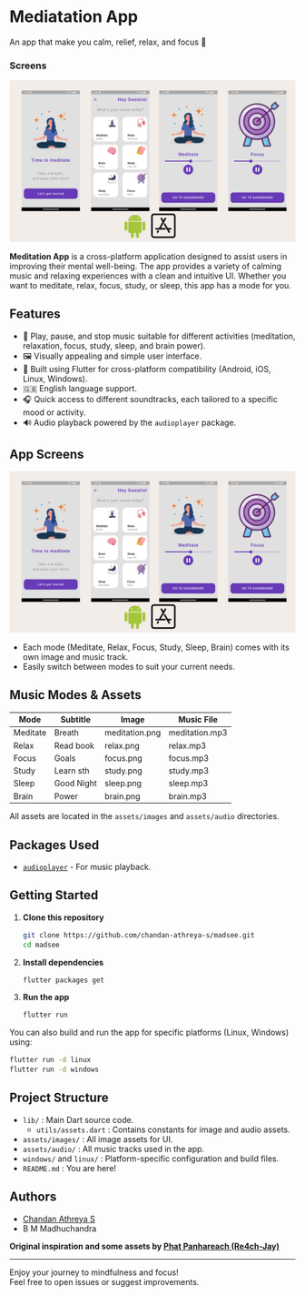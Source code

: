 # Mediatation App

An app that make you calm, relief, relax, and focus 🧘

### Screens

<img src="assets/images/demo.png" />

**Meditation App** is a cross-platform application designed to assist users in improving their mental well-being. The app provides a variety of calming music and relaxing experiences with a clean and intuitive UI. Whether you want to meditate, relax, focus, study, or sleep, this app has a mode for you.

## Features

- 🎵 Play, pause, and stop music suitable for different activities (meditation, relaxation, focus, study, sleep, and brain power).
- 🖼️ Visually appealing and simple user interface.
- 📱 Built using Flutter for cross-platform compatibility (Android, iOS, Linux, Windows).
- 🇬🇧 English language support.
- 🎧 Quick access to different soundtracks, each tailored to a specific mood or activity.
- 🔊 Audio playback powered by the `audioplayer` package.

## App Screens

![App Demo](assets/images/demo.png)

- Each mode (Meditate, Relax, Focus, Study, Sleep, Brain) comes with its own image and music track.
- Easily switch between modes to suit your current needs.

## Music Modes & Assets

| Mode      | Subtitle    | Image            | Music File        |
|-----------|-------------|------------------|-------------------|
| Meditate  | Breath      | meditation.png   | meditation.mp3    |
| Relax     | Read book   | relax.png        | relax.mp3         |
| Focus     | Goals       | focus.png        | focus.mp3         |
| Study     | Learn sth   | study.png        | study.mp3         |
| Sleep     | Good Night  | sleep.png        | sleep.mp3         |
| Brain     | Power       | brain.png        | brain.mp3         |

All assets are located in the `assets/images` and `assets/audio` directories.

## Packages Used

- [`audioplayer`](https://pub.dev/packages/audioplayer) - For music playback.

## Getting Started

1. **Clone this repository**
    ```bash
    git clone https://github.com/chandan-athreya-s/madsee.git
    cd madsee
    ```
2. **Install dependencies**
    ```bash
    flutter packages get
    ```
3. **Run the app**
    ```bash
    flutter run
    ```

You can also build and run the app for specific platforms (Linux, Windows) using:
```bash
flutter run -d linux
flutter run -d windows
```

## Project Structure

- `lib/` : Main Dart source code.
    - `utils/assets.dart` : Contains constants for image and audio assets.
- `assets/images/` : All image assets for UI.
- `assets/audio/` : All music tracks used in the app.
- `windows/` and `linux/` : Platform-specific configuration and build files.
- `README.md` : You are here!

## Authors

- [Chandan Athreya S](https://github.com/chandan-athreya-s)
- B M Madhuchandra

**Original inspiration and some assets by [Phat Panhareach (Re4ch-Jay)](https://github.com/Re4ch-Jay/)**

---

Enjoy your journey to mindfulness and focus!  
Feel free to open issues or suggest improvements.


